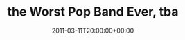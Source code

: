 ---
templateKey: event
guid: 0895c51b-6eab-11ea-99c5-002590d1d1b0
date: 2011-03-11T20:00:00+00:00
eventTime: '8pm'
title: the Worst Pop Band Ever, tba
artist: the Worst Pop Band Ever
city: North Battleford, SK
venue: tba
group: The Worst Pop Band Ever
---